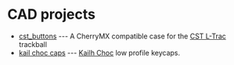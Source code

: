 CAD projects
============

* [cst_buttons](https://github.com/pyrho/cad/tree/master/cst-buttons) --- A
    CherryMX compatible case for the [CST L-Trac](https://www.clearlysuperiortech.com/l-trac-product-selector) trackball
* [kail choc caps](https://github.com/pyrho/cad/tree/master/kailh-caps) --- [Kailh Choc](http://www.kailh.com/en/Products/Ks/CS/319.html) low profile
  keycaps.
    
